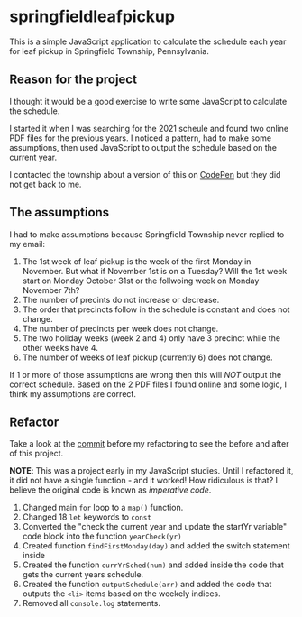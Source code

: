 # springfieldleafpickup

This is a simple JavaScript application to calculate the schedule each year for leaf pickup in Springfield Township, Pennsylvania.

## Reason for the project

I thought it would be a good exercise to write some JavaScript to calculate the schedule.

I started it when I was searching for the 2021 scheule and found two online PDF files for the previous years. I noticed a pattern, had to make some assumptions, then used JavaScript to output the schedule based on the current year.

I contacted the township about a version of this on [CodePen](https://codepen.io/jim-kernicky/pen/PoJqzMd) but they did not get back to me.

## The assumptions

I had to make assumptions because Springfield Township never replied to my email:

1. The 1st week of leaf pickup is the week of the first Monday in November. But what if November 1st is on a Tuesday? Will the 1st week start on Monday October 31st or the follwoing week on Monday November 7th?
1. The number of precints do not increase or decrease.
1. The order that precincts follow in the schedule is constant and does not change.
1. The number of precincts per week does not change.
1. The two holiday weeks (week 2 and 4) only have 3 precinct while the other weeks have 4.
1. The number of weeks of leaf pickup (currently 6) does not change.

If 1 or more of those assumptions are wrong then this will _NOT_ output the correct schedule. Based on the 2 PDF files I found online and some logic, I think my assumptions are correct.

## Refactor

Take a look at the [commit](https://github.com/Kernix13/springfield-leaf-pickup/commit/8bfde6dc9e4ccb542d48f3f14f69b4e7795d3fc5) before my refactoring to see the before and after of this project.

**NOTE**: This was a project early in my JavaScript studies. Until I refactored it, it did not have a single function - and it worked! How ridiculous is that? I believe the original code is known as _imperative code_.

1. Changed main `for` loop to a `map()` function.
1. Changed 18 `let` keywords to `const`
1. Converted the "check the current year and update the startYr variable" code block into the function `yearCheck(yr)`
1. Created function `findFirstMonday(day)` and added the switch statement inside
1. Created the function `currYrSched(num)` and added inside the code that gets the current years schedule.
1. Created the function `outputSchedule(arr)` and added the code that outputs the `<li>` items based on the weekely indices.
1. Removed all `console.log` statements.
